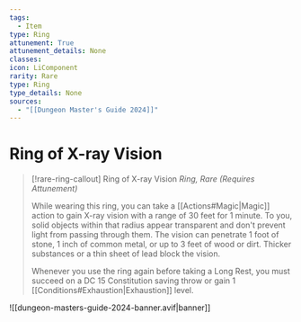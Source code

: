 ```yaml
---
tags:
  - Item
type: Ring
attunement: True
attunement_details: None
classes:
icon: LiComponent
rarity: Rare
type: Ring
type_details: None
sources: 
  - "[[Dungeon Master's Guide 2024]]"
---
```

# Ring of X-ray Vision
>[!rare-ring-callout] Ring of X-ray Vision
>_Ring, Rare (Requires Attunement)_
>
>While wearing this ring, you can take a [[Actions#Magic\|Magic]] action to gain X-ray vision with a range of 30 feet for 1 minute. To you, solid objects within that radius appear transparent and don't prevent light from passing through them. The vision can penetrate 1 foot of stone, 1 inch of common metal, or up to 3 feet of wood or dirt. Thicker substances or a thin sheet of lead block the vision.
>
>Whenever you use the ring again before taking a Long Rest, you must succeed on a DC 15 Constitution saving throw or gain 1 [[Conditions#Exhaustion\|Exhaustion]] level.
>


![[dungeon-masters-guide-2024-banner.avif|banner]]